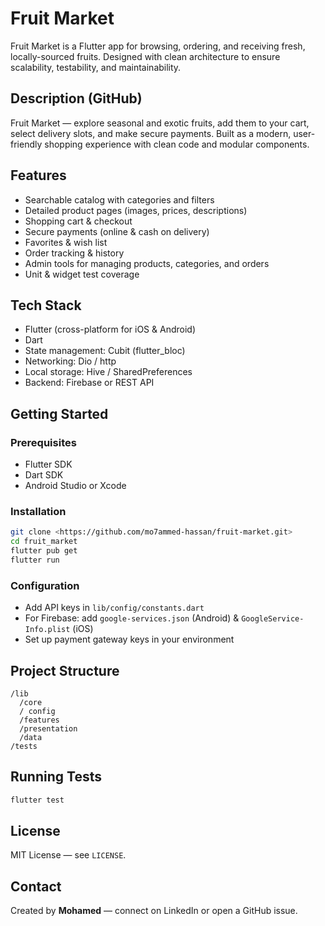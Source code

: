 # Fruit Market

Fruit Market is a Flutter app for browsing, ordering, and receiving fresh, locally-sourced fruits. Designed with clean architecture to ensure scalability, testability, and maintainability.

## Description (GitHub)

Fruit Market — explore seasonal and exotic fruits, add them to your cart, select delivery slots, and make secure payments. Built as a modern, user-friendly shopping experience with clean code and modular components.

## Features

* Searchable catalog with categories and filters
* Detailed product pages (images, prices, descriptions)
* Shopping cart & checkout
* Secure payments (online & cash on delivery)
* Favorites & wish list
* Order tracking & history
* Admin tools for managing products, categories, and orders
* Unit & widget test coverage

## Tech Stack

* Flutter (cross-platform for iOS & Android)
* Dart
* State management: Cubit (flutter\_bloc)
* Networking: Dio / http
* Local storage: Hive / SharedPreferences
* Backend: Firebase or REST API

## Getting Started

### Prerequisites

* Flutter SDK
* Dart SDK
* Android Studio or Xcode

### Installation

```bash
git clone <https://github.com/mo7ammed-hassan/fruit-market.git>
cd fruit_market
flutter pub get
flutter run
```

### Configuration

* Add API keys in `lib/config/constants.dart`
* For Firebase: add `google-services.json` (Android) & `GoogleService-Info.plist` (iOS)
* Set up payment gateway keys in your environment

## Project Structure

```
/lib
  /core
  / config
  /features
  /presentation
  /data
/tests
```

## Running Tests

```bash
flutter test
```

## License

MIT License — see `LICENSE`.

## Contact

Created by **Mohamed** — connect on LinkedIn or open a GitHub issue.
